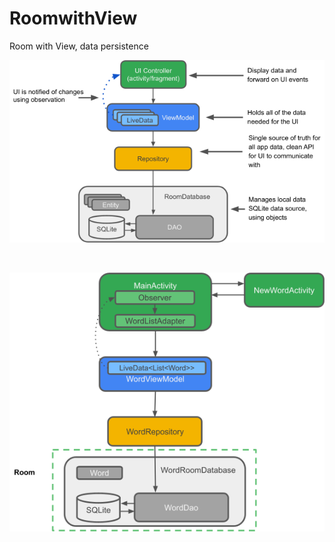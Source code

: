 # RoomwithView
Room with View, data persistence

![alt text]( https://github.com/ToaToes/RoomwithView/blob/main/8e4b761713e3a76b_1920.png)

<br/>

![alt text]( https://github.com/ToaToes/RoomwithView/blob/main/a70aca8d4b737712_1920.png)
